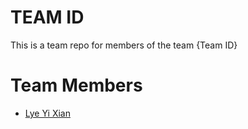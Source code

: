 # TEAM ID
This is a team repo for members of the team {Team ID}

# Team Members

* [Lye Yi Xian](members/lyeYiXian.md)

